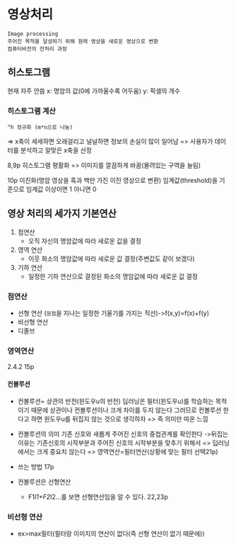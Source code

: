 # 영상처리

    Image processing
    주어진 목적을 달성하기 위해 원래 영상을 새로운 영상으로 변환
    컴퓨터비전의 전처리 과정

## 히스토그램
현재 자주 안씀
x: 명암의 값(0에 가까울수록 어두움)
y: 픽셀의 개수
### 히스토그램 계산
    ^h 정규화 (m*n으로 나눔)
=> x축이 세세하면 오래걸리고 널널하면 정보의 손실이 많이 일어남
    => 사용자가 데이터를 분석하고 알맞은 x축을 선정

8,9p
히스토그램 평활화 => 이미지를 깔끔하게 바꿈(몰려있는 구역을 늘림)

10p
이진화(명암 영상을 흑과 백만 가진 이진 영상으로 변환)
    임계값(threshold)을 기준으로 임계값 이상이면 1 아니면 0

## 영상 처리의 세가지 기본연산
1. 점연산
    * 오직 자신의 명암값에 따라 새로운 값을 결정
2. 영역 연산
    * 이웃 화소의 명암값에 따라 새로운 값 결정(주변값도 같이 보겠다)
3. 기하 연산
    * 일정한 기하 연산으로 결정된 화소의 명암값에 따라 새로운 값 결정
### 점연산
* 선형 연산 (`원점`을 지나는 일정한 기울기를 가지는 직선)->f(x,y)=f(x)+f(y)
* 비선형 연산 
* 디졸브
### 영역연산
2.4.2 15p
#### 컨볼루션
* 컨볼루션= 상관의 반전(윈도우u의 반전)
딥러닝은 필터(윈도우u)를 학습하는 목적이기 때문에 상관이나 컨볼루션이나 크게 차이를 두지 않는다
그러므로 컨볼루션 한다고 하면 윈도우u를 뒤집지 않는 것으로 생각하자
=> 즉 의미만 따온 느낌

* 컨볼루션의 의미
기존 신호와 새롭게 주어진 신호의 중첩관계를 확인한다
    ->뒤집는 이유는
        기존신호의 시작부분과 주어진 신호의 시작부분을 맞추기 위해서
            => 딥러닝에서는 크게 중요치 않는다
=> 영역연산=필터연산(상황에 맞는 필터 선택21p)
* 쓰는 방법 17p
* 컨볼루션은 선형연산
    * F1*I1+F2*I2...를 보면 선형연산임을 알 수 있다. 22,23p
### 비선형 연산
* ex>max필터(필터랑 이미지의 연산이 없다(즉 선형 연산이 없기 때문에))




















